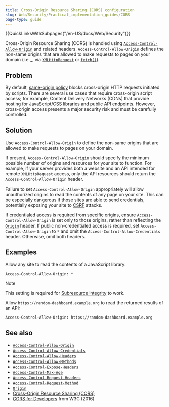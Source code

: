```yaml
---
title: Cross-Origin Resource Sharing (CORS) configuration
slug: Web/Security/Practical_implementation_guides/CORS
page-type: guide
---
```


{{QuickLinksWithSubpages("/en-US/docs/Web/Security")}}

Cross-Origin Resource Sharing (CORS) is handled using [`Access-Control-Allow-Origin`](/en-US/docs/Web/HTTP/Reference/Headers/Access-Control-Allow-Origin) and related headers. `Access-Control-Allow-Origin` defines the non-same origins that are allowed to make requests to pages on your domain (i.e.,,, via [`XMLHttpRequest`](/en-US/docs/Web/API/XMLHttpRequest) or [`fetch()`](/en-US/docs/Web/API/Window/fetch)).

## Problem

By default, [same-origin policy](/en-US/docs/Web/Security/Same-origin_policy) blocks cross-origin HTTP requests initiated by scripts. There are several use cases that require cross-origin script access; for example, Content Delivery Networks (CDNs) that provide hosting for JavaScript/CSS libraries and public API endpoints. However, cross-origin access presents a major security risk and must be carefully controlled.

## Solution

Use `Access-Control-Allow-Origin` to define the non-same origins that are allowed to make requests to pages on your domain.

If present, `Access-Control-Allow-Origin` should specify the minimum possible number of origins and resources for your site to function. For example, if your server provides both a website and an API intended for remote `XMLHttpRequest` access, only the API resources should return the `Access-Control-Allow-Origin` header.

Failure to set `Access-Control-Allow-Origin` appropriately will allow unauthorized origins to read the contents of any page on your site. This can be especially dangerous if those sites are able to send credentials, potentially exposing your site to [CSRF](/en-US/docs/Web/Security/Practical_implementation_guides/CSRF_prevention) attacks.

If credentialed access is required from specific origins, ensure `Access-Control-Allow-Origin` is set only to those origins, rather than reflecting the [`Origin`](/en-US/docs/Web/HTTP/Reference/Headers/Origin) header. If public non-credentialed access is required, set `Access-Control-Allow-Origin` to `*` and omit the `Access-Control-Allow-Credentials` header. Otherwise, omit both headers.

## Examples

Allow any site to read the contents of a JavaScript library:

```http
Access-Control-Allow-Origin: *
```

> [!NOTE]
> This setting is required for [Subresource integrity](/en-US/docs/Web/Security/Practical_implementation_guides/SRI) to work.

Allow `https://random-dashboard.example.org` to read the returned results of an API:

```http
Access-Control-Allow-Origin: https://random-dashboard.example.org
```

## See also

- [`Access-Control-Allow-Origin`](/en-US/docs/Web/HTTP/Reference/Headers/Access-Control-Allow-Origin)
- [`Access-Control-Allow-Credentials`](/en-US/docs/Web/HTTP/Reference/Headers/Access-Control-Allow-Credentials)
- [`Access-Control-Allow-Headers`](/en-US/docs/Web/HTTP/Reference/Headers/Access-Control-Allow-Headers)
- [`Access-Control-Allow-Methods`](/en-US/docs/Web/HTTP/Reference/Headers/Access-Control-Allow-Methods)
- [`Access-Control-Expose-Headers`](/en-US/docs/Web/HTTP/Reference/Headers/Access-Control-Expose-Headers)
- [`Access-Control-Max-Age`](/en-US/docs/Web/HTTP/Reference/Headers/Access-Control-Max-Age)
- [`Access-Control-Request-Headers`](/en-US/docs/Web/HTTP/Reference/Headers/Access-Control-Request-Headers)
- [`Access-Control-Request-Method`](/en-US/docs/Web/HTTP/Reference/Headers/Access-Control-Request-Method)
- [`Origin`](/en-US/docs/Web/HTTP/Reference/Headers/Origin)
- [Cross-Origin Resource Sharing (CORS)](/en-US/docs/Web/HTTP/Guides/CORS)
- [CORS for Developers](https://w3c.github.io/webappsec-cors-for-developers/) from W3C (2016)
